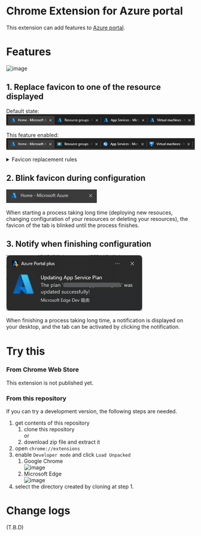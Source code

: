# Chrome Extension for Azure portal
This extension can add features to [Azure portal](https://portal.azure.com).

# Features
![image](https://github.com/horihiro/Azure-portal-plus-ChromeExtension/assets/4566555/c57cc9ae-8fbb-4cb1-aa06-850af9fabeb6)

## 1. Replace favicon to one of the resource displayed

Default state:  
<img src="./popup/img/favicon-before.png">

This feature enabled:  
<img src="./popup/img/favicon-after.png">

<details>
<summary>Favicon replacement rules</summary>
The favicon is replaced by the following rules.

#### Rule1
The icon of the resource group is used as the favicon of the tab, when your browser's tab is opening Azure Resource Groups or your resources in a resource group.

#### Rule2
The icon of the service is used as the favicon of the tab, when your browser's tab is opening an Azure Service (ex. `Virtual Machines`, `Storage accounts`, and so on).

> **Note**
> In case of `App Services`, the icon of `Web Apps` is used though `App Services` contains not only `Web Apps` resource but also `Function App` resource.

#### Rule3
The icon in top of the blade list (i.e. `Overview` ) is used as the favicon of the tab, when your browser's tab is opening your Azure resource.

</details>

## 2. Blink favicon during configuration
<img src="./popup/img/blink-favicon.png">

When starting a process taking long time (deploying new resouces, changing configuration of your resources or deleting your resources), the favicon of the tab is blinked until the process finishes.

## 3. Notify when finishing configuration
<img src="./popup/img/notify2desktop.png">

When finishing a process taking long time, a notification is displayed on your desktop, and the tab can be activated by clicking the notification.


# Try this

### From Chrome Web Store
This extension is not published yet.

### From this repository
If you can try a development version, the following steps are needed.

1. get contents of this repository
    1. clone this repository  
      or
    1. download zip file and extract it
1. open `chrome://extensions`
1. enable `Developer mode` and click `Load Unpacked`
    1. Google Chrome  
      ![image](https://github.com/horihiro/TextBlurrer-ChromeExtension/assets/4566555/0656fd3d-41da-4f97-a614-da232a3d700d)
    1. Microsoft Edge  
      ![image](https://github.com/horihiro/TextBlurrer-ChromeExtension/assets/4566555/44e7f896-9e82-4af1-ae1b-f864097b44c7)
1. select the directory created by cloning at step 1.

# Change logs
(T.B.D)
<!-- 
## [0.0.1](https://github.com/horihiro/TextBlurrer-ChromeExtension/releases/tag/0.0.1)
The First release on GitHub

  - Basic features
    - Replace favicon to one of the resource displayed
    - Blink favicon during configuration
    - Notify when finishing configuration -->

